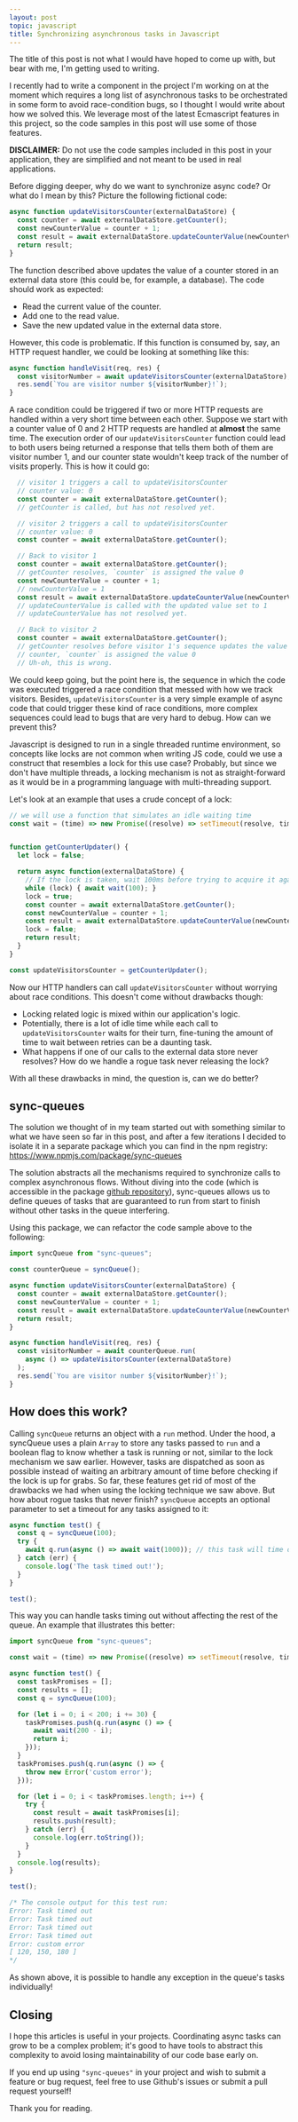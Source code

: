 ```yaml
---
layout: post
topic: javascript
title: Synchronizing asynchronous tasks in Javascript
---
```

The title of this post is not what I would have hoped to come up with, but bear with me, I'm getting used to writing.

I recently had to write a component in the project I'm working on at the moment which requires a long list of asynchronous tasks to be orchestrated in some form to avoid race-condition bugs, so I thought I would write about how we solved this. We leverage most of the latest Ecmascript features in this project, so the code samples in this post will use some of those features.

**DISCLAIMER:** Do not use the code samples included in this post in your application, they are simplified and not meant to be used in real applications.

Before digging deeper, why do we want to synchronize async code? Or what do I mean by this? Picture the following fictional code:

```javascript
async function updateVisitorsCounter(externalDataStore) {
  const counter = await externalDataStore.getCounter();
  const newCounterValue = counter + 1;
  const result = await externalDataStore.updateCounterValue(newCounterValue);
  return result;
}
```

The function described above updates the value of a counter stored in an external data store (this could be, for example, a database). The code should work as expected:

  - Read the current value of the counter.
  - Add one to the read value.
  - Save the new updated value in the external data store.

However, this code is problematic. If this function is consumed by, say, an HTTP request handler, we could be looking at something like this:

```javascript
async function handleVisit(req, res) {
  const visitorNumber = await updateVisitorsCounter(externalDataStore);
  res.send(`You are visitor number ${visitorNumber}!`);
}
```

A race condition could be triggered if two or more HTTP requests are handled within a very short time between each other. Suppose we start with a counter value of 0 and 2 HTTP requests are handled at __almost__ the same time. The execution order of our `updateVisitorsCounter` function could lead to both users being returned a response that tells them both of them are visitor number 1, and our counter state wouldn't keep track of the number of visits properly. This is how it could go:

```javascript
  // visitor 1 triggers a call to updateVisitorsCounter
  // counter value: 0
  const counter = await externalDataStore.getCounter();
  // getCounter is called, but has not resolved yet.

  // visitor 2 triggers a call to updateVisitorsCounter
  // counter value: 0
  const counter = await externalDataStore.getCounter();

  // Back to visitor 1
  const counter = await externalDataStore.getCounter();
  // getCounter resolves, `counter` is assigned the value 0
  const newCounterValue = counter + 1;
  // newCounterValue = 1
  const result = await externalDataStore.updateCounterValue(newCounterValue);
  // updateCounterValue is called with the updated value set to 1
  // updateCounterValue has not resolved yet.

  // Back to visitor 2
  const counter = await externalDataStore.getCounter();
  // getCounter resolves before visitor 1's sequence updates the value of the
  // counter, `counter` is assigned the value 0
  // Uh-oh, this is wrong.
```

We could keep going, but the point here is, the sequence in which the code was executed triggered a race condition that messed with how we track visitors. Besides, `updateVisitorsCounter` is a very simple example of async code that could trigger these kind of race conditions, more complex sequences could lead to bugs that are very hard to debug. How can we prevent this?

Javascript is designed to run in a single threaded runtime environment, so concepts like locks are not common when writing JS code, could we use a construct that resembles a lock for this use case? Probably, but since we don't have multiple threads, a locking mechanism is not as straight-forward as it would be in a programming language with multi-threading support.

Let's look at an example that uses a crude concept of a lock:

```javascript
// we will use a function that simulates an idle waiting time
const wait = (time) => new Promise((resolve) => setTimeout(resolve, time));


function getCounterUpdater() {
  let lock = false;

  return async function(externalDataStore) {
    // If the lock is taken, wait 100ms before trying to acquire it again.
    while (lock) { await wait(100); }
    lock = true;
    const counter = await externalDataStore.getCounter();
    const newCounterValue = counter + 1;
    const result = await externalDataStore.updateCounterValue(newCounterValue);
    lock = false;
    return result;
  }
}

const updateVisitorsCounter = getCounterUpdater();
```

Now our HTTP handlers can call `updateVisitorsCounter` without worrying about race conditions. This doesn't come without drawbacks though:

  - Locking related logic is mixed within our application's logic.
  - Potentially, there is a lot of idle time while each call to `updateVisitorsCounter` waits for their turn, fine-tuning the amount of time to wait between retries can be a daunting task.
  - What happens if one of our calls to the external data store never resolves? How do we handle a rogue task never releasing the lock?

With all these drawbacks in mind, the question is, can we do better? 

## sync-queues

The solution we thought of in my team started out with something similar to what we have seen so far in this post, and after a few iterations I decided to isolate it in a separate package which you can find in the npm registry: https://www.npmjs.com/package/sync-queues

The solution abstracts all the mechanisms required to synchronize calls to complex asynchronous flows. Without diving into the code (which is accessible in the package [github repository](https://github.com/sergelerator/sync-queues)), sync-queues allows us to define queues of tasks that are guaranteed to run from start to finish without other tasks in the queue interfering.

Using this package, we can refactor the code sample above to the following:

```javascript
import syncQueue from "sync-queues";

const counterQueue = syncQueue();

async function updateVisitorsCounter(externalDataStore) {
  const counter = await externalDataStore.getCounter();
  const newCounterValue = counter + 1;
  const result = await externalDataStore.updateCounterValue(newCounterValue);
  return result;
}

async function handleVisit(req, res) {
  const visitorNumber = await counterQueue.run(
    async () => updateVisitorsCounter(externalDataStore)
  );
  res.send(`You are visitor number ${visitorNumber}!`);
}
```

## How does this work?

Calling `syncQueue` returns an object with a `run` method. Under the hood, a syncQueue uses a plain `Array` to store any tasks passed to `run` and a boolean flag to know whether a task is running or not, similar to the lock mechanism we saw earlier. However, tasks are dispatched as soon as possible instead of waiting an arbitrary amount of time before checking if the lock is up for grabs. So far, these features get rid of most of the drawbacks we had when using the locking technique we saw above. But how about rogue tasks that never finish? `syncQueue` accepts an optional parameter to set a timeout for any tasks assigned to it:

```javascript
async function test() {
  const q = syncQueue(100);
  try {
    await q.run(async () => await wait(1000)); // this task will time out
  } catch (err) {
    console.log('The task timed out!');
  }
}

test();
```

This way you can handle tasks timing out without affecting the rest of the queue. An example that illustrates this better:

```javascript
import syncQueue from "sync-queues";

const wait = (time) => new Promise((resolve) => setTimeout(resolve, time));

async function test() {
  const taskPromises = [];
  const results = [];
  const q = syncQueue(100);

  for (let i = 0; i < 200; i += 30) {
    taskPromises.push(q.run(async () => {
      await wait(200 - i);
      return i;
    }));
  }
  taskPromises.push(q.run(async () => {
    throw new Error('custom error');
  }));

  for (let i = 0; i < taskPromises.length; i++) {
    try {
      const result = await taskPromises[i];
      results.push(result);
    } catch (err) {
      console.log(err.toString());
    }
  }
  console.log(results);
}

test();

/* The console output for this test run:
Error: Task timed out
Error: Task timed out
Error: Task timed out
Error: Task timed out
Error: custom error
[ 120, 150, 180 ]
*/
```

As shown above, it is possible to handle any exception in the queue's tasks individually!

## Closing

I hope this articles is useful in your projects. Coordinating async tasks can grow to be a complex problem; it's good to have tools to abstract this complexity to avoid losing maintainability of our code base early on.

If you end up using `"sync-queues"` in your project and wish to submit a feature or bug request, feel free to use Github's issues or submit a pull request yourself!

Thank you for reading.
